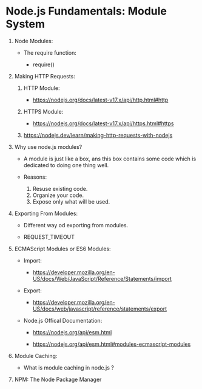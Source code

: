 # Node.js Fundamentals: Module System

1. Node Modules:

    - The require function:

        - require()

2. Making HTTP Requests:

    1. HTTP Module:

        - https://nodejs.org/docs/latest-v17.x/api/http.html#http
    
    2. HTTPS Module:

        - https://nodejs.org/docs/latest-v17.x/api/https.html#https
    
    3. https://nodejs.dev/learn/making-http-requests-with-nodejs

3. Why use node.js modules?

    - A module is just like a box, ans this box contains some code which is dedicated to doing one thing well.

    - Reasons:

        1. Resuse existing code.
        2. Organize your code.
        3. Expose only what will be used.

4. Exporting From Modules:

    - Different way od exporting from modules.

    - REQUEST_TIMEOUT

5. ECMAScript Modules or ES6 Modules:

    - Import:

        - https://developer.mozilla.org/en-US/docs/Web/JavaScript/Reference/Statements/import
    
    - Export:

        - https://developer.mozilla.org/en-US/docs/web/javascript/reference/statements/export
    
    - Node.js Offical Documentation:

        - https://nodejs.org/api/esm.html

        - https://nodejs.org/api/esm.html#modules-ecmascript-modules

6. Module Caching:

    - What is module caching in node.js ?

7. NPM: The Node Package Manager


